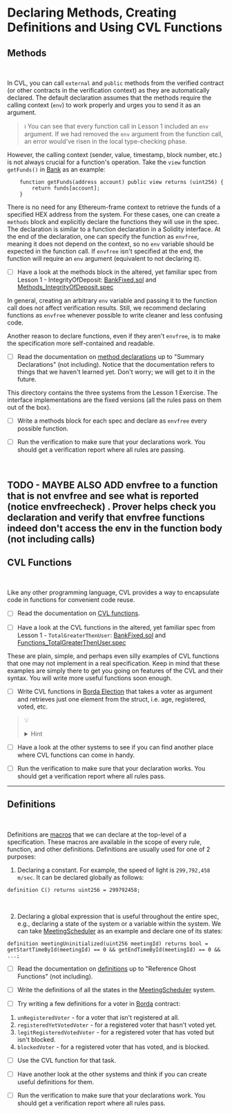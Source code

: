 # Declaring Methods, Creating Definitions and Using CVL Functions

## Methods

</br>

In CVL, you can call `external` and `public` methods from the verified contract (or other contracts in the verification context) as they are automatically declared. The default declaration assumes that the methods require the calling context (`env`) to work properly and urges you to send it as an argument. 

> :information_source: You can see that every function call in Lesson 1 included an `env` argument. If we had removed the `env` argument from the function call, an error would've risen in the local type-checking phase.

However, the calling context (sender, value, timestamp, block number, etc.) is not always crucial for a function's operation. Take the `view` function `getFunds()` in [Bank](LessonExamples/Methods.sol) as an example:

```
	function getFunds(address account) public view returns (uint256) {
		return funds[account];
	}
```

There is no need for any Ethereum-frame context to retrieve the funds of a specified HEX address from the system.
For these cases, one can create a `methods` block and explicitly declare the functions they will use in the spec. The declaration is similar to a function declaration in a Solidity interface. At the end of the declaration, one can specify the function as `envfree`, meaning it does not depend on the context, so no `env` variable should be expected in the function call. If `envfree` isn't specified at the end, the function will require an `env` argument (equivalent to not declaring it).

- [ ] Have a look at the methods block in the altered, yet familiar spec from Lesson 1 - IntegrityOfDeposit: [BankFixed.sol](LessonExamples/BankFixed.sol) and [Methods_IntegrityOfDeposit.spec](LessonExamples/Methods_IntegrityOfDeposit.spec)

In general, creating an arbitrary `env` variable and passing it to the function call does not affect verification results. Still, we recommend declaring functions as `envfree` whenever possible to write cleaner and less confusing code.

Another reason to declare functions, even if they aren't `envfree`, is to make the specification more self-contained and readable. 

- [ ] Read the documentation on [method declarations](https://certora.atlassian.net/wiki/spaces/CPD/pages/181960777/Method+Declarations) up to "Summary Declarations" (not including). Notice that the documentation refers to things that we haven't learned yet. Don't worry; we will get to it in the future.

This directory contains the three systems from the Lesson 1 Exercise. The interface implementations are the fixed versions (all the rules pass on them out of the box).

- [ ] Write a methods block for each spec and declare as `envfree` every possible function.

- [ ] Run the verification to make sure that your declarations work. You should get a verification report where all rules are passing.

</br>

TODO - MAYBE ALSO ADD envfree to a function that is not envfree and see what is reported (notice envfreecheck) . Prover helps check you declaration and verify that envfree functions indeed don't access the env in the function body (not including calls) 
---

## CVL Functions

</br>

Like any other programming language, CVL provides a way to encapsulate code in functions for convenient code reuse.

- [ ] Read the documentation on [CVL functions](https://certora.atlassian.net/wiki/spaces/CPD/pages/238846033/CVL+Functions). 

- [ ] Have a look at the CVL functions in the altered, yet familiar spec from Lesson 1 - `TotalGreaterThenUser`: [BankFixed.sol](LessonExamples/BankFixed.sol) and [Functions_TotalGreaterThenUser.spec](LessonExamples/Functions_TotalGreaterThenUser.spec)

These are plain, simple, and perhaps even silly examples of CVL functions that one may not implement in a real specification. Keep in mind that these examples are simply there to get you going on features of the CVL and their syntax. You will write more useful functions soon enough.

- [ ] Write CVL functions in [Borda Election](Borda) that takes a voter as argument and retrieves just one element from the struct, i.e. age, registered, voted, etc.

> :bulb: 
> <details>
>  <summary>Hint</summary>
> Look at the use of `getFullVoterDetails` in `onceBlackListedNotOut`. you can export this assignment to a CVL function that will retrieve a single element that you need.
></details>

- [ ] Have a look at the other systems to see if you can find another place where CVL functions can come in handy.

- [ ] Run the verification to make sure that your declaration works. You should get a verification report where all rules pass.

---

## Definitions

</br>

Definitions are [macros](https://en.wikipedia.org/wiki/Macro_(computer_science)) that we can declare at the top-level of a specification. These macros are available in the scope of every rule, function, and other definitions.
Definitions are usually used for one of 2 purposes:

1. Declaring a constant. For example, the speed of light is `299,792,458 m/sec`. It can be declared globally as follows:

```
definition C() returns uint256 = 299792458;
``` 

</br>

2. Declaring a global expression that is useful throughout the entire spec, e.g., declaring a state of the system or a variable within the system. We can take [MeetingScheduler](MeetingScheduler) as an example and declare one of its states:

```
definition meetingUninitialized(uint256 meetingId) returns bool = getStartTimeById(meetingId) == 0 && getEndTimeById(meetingId) == 0 && ...;
```

- [ ] Read the documentation on [definitions](https://certora.atlassian.net/wiki/spaces/CPD/pages/41156868/Definitions) up to "Reference Ghost Functions" (not including).

- [ ] Write the definitions of all the states in the [MeetingScheduler](MeetingScheduler) system.

- [ ] Try writing a few definitions for a voter in [Borda](Borda) contract:
1. `unRegisteredVoter` - for a voter that isn't registered at all.
2. `registeredYetVotedVoter` - for a registered voter that hasn't voted yet.
3. `legitRegisteredVotedVoter` - for a registered voter that has voted but isn't blocked.
4. `blockedVoter` - for a registered voter that has voted, and is blocked.
- [ ] Use the CVL function for that task.

- [ ] Have another look at the other systems and think if you can create useful definitions for them.

- [ ] Run the verification to make sure that your declarations work. You should get a verification report where all rules pass.
